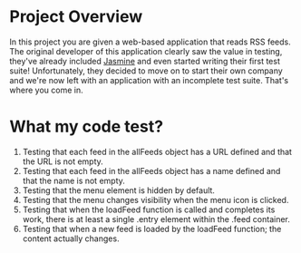 # Project Overview

In this project you are given a web-based application that reads RSS feeds. The original developer of this application clearly saw the value in testing, they've already included [Jasmine](http://jasmine.github.io/) and even started writing their first test suite! Unfortunately, they decided to move on to start their own company and we're now left with an application with an incomplete test suite. That's where you come in.

# What my code test?

1. Testing that each feed in the allFeeds object has a URL defined and that the URL is not empty.
2. Testing that each feed in the allFeeds object has a name defined and that the name is not empty.
3. Testing that the menu element is hidden by default.
4. Testing that the menu changes visibility when the menu icon is clicked.
5. Testing that when the loadFeed function is called and completes its work, there is at least a single .entry element within the .feed container.
6. Testing that when a new feed is loaded by the loadFeed function; the content actually changes.
